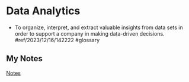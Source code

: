 # Data Analytics
- To organize, interpret, and extract valuable insights from data sets in order to support a company in making data-driven decisions. #ref/2023/12/16/142222 #glossary
## My Notes
[Notes](mynotes/data-analytics-notes.md)
